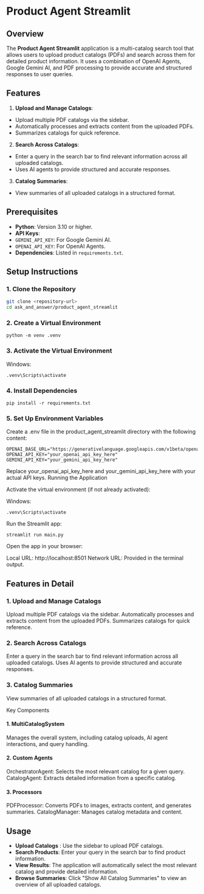 # Product Agent Streamlit

## Overview

The **Product Agent Streamlit** application is a multi-catalog search tool that allows users to upload product catalogs (PDFs) and search across them for detailed product information. It uses a combination of OpenAI Agents, Google Gemini AI, and PDF processing to provide accurate and structured responses to user queries.

## Features

1. **Upload and Manage Catalogs**:
  - Upload multiple PDF catalogs via the sidebar.
  - Automatically processes and extracts content from the uploaded PDFs.
  - Summarizes catalogs for quick reference.

2. **Search Across Catalogs**:
  - Enter a query in the search bar to find relevant information across all uploaded catalogs.
  - Uses AI agents to provide structured and accurate responses.

3. **Catalog Summaries**:
  - View summaries of all uploaded catalogs in a structured format.

## Prerequisites

- **Python**: Version 3.10 or higher.
- **API Keys**:
 - `GEMINI_API_KEY`: For Google Gemini AI.
 - `OPENAI_API_KEY`: For OpenAI Agents.
- **Dependencies**: Listed in `requirements.txt`.

## Setup Instructions

### 1. Clone the Repository

```bash
git clone <repository-url>
cd ask_and_answer/product_agent_streamlit
```

### 2. Create a Virtual Environment
```
python -m venv .venv
```
### 3. Activate the Virtual Environment

Windows:
```
.venv\Scripts\activate
```

### 4. Install Dependencies
```
pip install -r requirements.txt
```
### 5. Set Up Environment Variables


Create a .env file in the product_agent_streamlit directory with the following content:

```
OPENAI_BASE_URL="https://generativelanguage.googleapis.com/v1beta/openai/"
OPENAI_API_KEY="your_openai_api_key_here"
GEMINI_API_KEY="your_gemini_api_key_here"
```

Replace your_openai_api_key_here and your_gemini_api_key_here with your actual API keys.
Running the Application

Activate the virtual environment (if not already activated):

Windows:
```
.venv\Scripts\activate
```

Run the Streamlit app:
```
streamlit run main.py
```

Open the app in your browser:

Local URL: http://localhost:8501
Network URL: Provided in the terminal output.


## Features in Detail
### 1. Upload and Manage Catalogs

Upload multiple PDF catalogs via the sidebar.
Automatically processes and extracts content from the uploaded PDFs.
Summarizes catalogs for quick reference.

### 2. Search Across Catalogs

Enter a query in the search bar to find relevant information across all uploaded catalogs.
Uses AI agents to provide structured and accurate responses.

### 3. Catalog Summaries

View summaries of all uploaded catalogs in a structured format.

Key Components
#### 1. MultiCatalogSystem

Manages the overall system, including catalog uploads, AI agent interactions, and query handling.

#### 2. Custom Agents

OrchestratorAgent: Selects the most relevant catalog for a given query.
CatalogAgent: Extracts detailed information from a specific catalog.

#### 3. Processors

PDFProcessor: Converts PDFs to images, extracts content, and generates summaries.
CatalogManager: Manages catalog metadata and content.

## Usage

* **Upload Catalogs** : Use the sidebar to upload PDF catalogs.
* **Search Products**: Enter your query in the search bar to find product information.
* **View Results**: The application will automatically select the most relevant catalog and provide detailed information.
* **Browse Summaries**: Click "Show All Catalog Summaries" to view an overview of all uploaded catalogs.